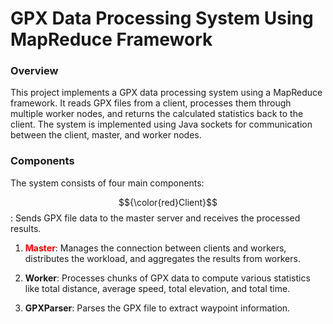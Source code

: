 # GPX Data Processing System Using MapReduce Framework
### Overview
This project implements a GPX data processing system using a MapReduce framework. It reads GPX files from a client, processes them through multiple worker nodes, and returns the calculated statistics back to the client. The system is implemented using Java sockets for communication between the client, master, and worker nodes.

### Components
The system consists of four main components:

$${\color{red}Client}$$ : Sends GPX file data to the master server and receives the processed results.

1. <span style="color: red;">**Master**</span>: Manages the connection between clients and workers, distributes the workload, and aggregates the results from workers.

2. **Worker**: Processes chunks of GPX data to compute various statistics like total distance, average speed, total elevation, and total time.

3. **GPXParser**: Parses the GPX file to extract waypoint information.
